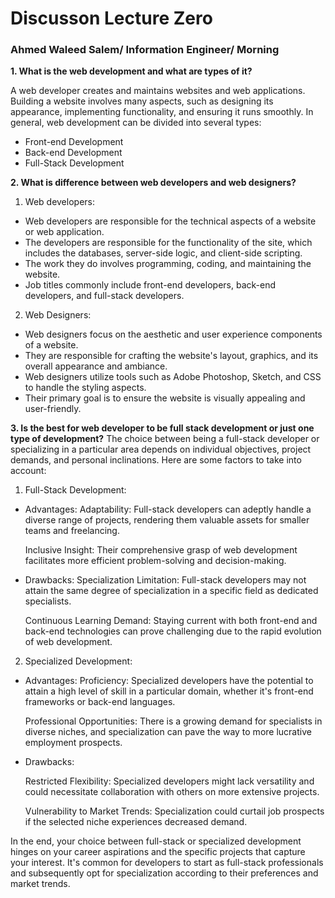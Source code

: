 # Discusson Lecture Zero

### Ahmed Waleed Salem/ Information Engineer/ Morning


**1. What is the web development and what are types of it?**

A web developer creates and maintains websites and web applications. Building a website involves many aspects, such as designing its appearance, implementing functionality, and ensuring it runs smoothly. In general, web development can be divided into several types:

*    Front-end Development
*    Back-end Development
*    Full-Stack Development


**2. What is difference between web developers and web designers?**

 1. Web developers:

* Web developers are responsible for the technical aspects of a website or web application.
* The developers are responsible for the functionality of the site, which includes the databases, server-side logic, and client-side scripting.
* The work they do involves programming, coding, and maintaining the website.
* Job titles commonly include front-end developers, back-end developers, and full-stack developers.

 2. Web Designers:
* Web designers focus on the aesthetic and user experience components of a website.
* They are responsible for crafting the website's layout, graphics, and its overall appearance and ambiance.
* Web designers utilize tools such as Adobe Photoshop, Sketch, and CSS to handle the styling aspects.
* Their primary goal is to ensure the website is visually appealing and user-friendly.


**3. Is the best for web developer to be full stack development or just one type of development?**
The choice between being a full-stack developer or specializing in a particular area depends on individual objectives, project demands, and personal inclinations. Here are some factors to take into account:

1. Full-Stack Development:
* Advantages:
        Adaptability: Full-stack developers can adeptly handle a diverse range of projects, rendering them valuable assets for smaller teams and freelancing.

    Inclusive Insight: Their comprehensive grasp of web development facilitates more efficient problem-solving and decision-making.

* Drawbacks:
        Specialization Limitation: Full-stack developers may not attain the same degree of specialization in a specific field as dedicated specialists.

    Continuous Learning Demand: Staying current with both front-end and back-end technologies can prove challenging due to the rapid evolution of web development.

2. Specialized Development:

* Advantages:
        Proficiency: Specialized developers have the potential to attain a high level of skill in a particular domain, whether it's front-end frameworks or back-end languages.

    Professional Opportunities: There is a growing demand for specialists in diverse niches, and specialization can pave the way to more lucrative employment prospects.

* Drawbacks: 

    Restricted Flexibility: Specialized developers might lack versatility and could necessitate collaboration with others on more extensive projects.
    
    Vulnerability to Market Trends: Specialization could curtail job prospects if the selected niche experiences decreased demand.





In the end, your choice between full-stack or specialized development hinges on your career aspirations and the specific projects that capture your interest. It's common for developers to start as full-stack professionals and subsequently opt for specialization according to their preferences and market trends.
